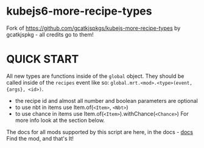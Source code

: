 # kubejs6-more-recipe-types
Fork of https://github.com/gcatkjspkgs/kubejs-more-recipe-types by gcatkjspkg - all credits go to them!

# QUICK START
All new types are functions inside of the `global` object. They should be called inside of the `recipes` event like so: `global.mrt.<mod>.<type>(event, {args}, <id>)`.

- the recipe id and almost all number and boolean parameters are optional
- to use nbt in items use Item.of(`<Item>`, `<Nbt>`)
- to use chance in items use Item.of(`<Item>`).withChance(`<Chance>`)
For more info look at the section below.


The docs for all mods supported by this script are here, in the docs - [docs](https://github.com/Dangrainage/kubejs6-more-recipe-types/tree/a834a0c1afddad46e4330b9faa96fd8cf9ce6dcb/docs)
Find the mod, and that's It!


